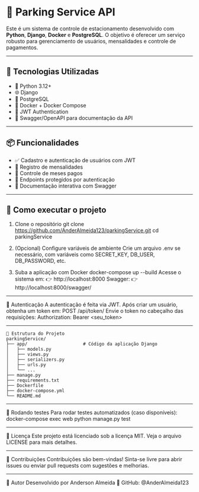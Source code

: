 # 🚗 Parking Service API

Este é um sistema de controle de estacionamento desenvolvido com **Python**, **Django**, **Docker** e **PostgreSQL**. O objetivo é oferecer um serviço robusto para gerenciamento de usuários, mensalidades e controle de pagamentos.

---

## 🔧 Tecnologias Utilizadas

- 🐍 Python 3.12+
- 🌐 Django
- 🐘 PostgreSQL
- 🐳 Docker + Docker Compose
- 🔐 JWT Authentication
- 📄 Swagger/OpenAPI para documentação da API

---

## 📦 Funcionalidades

- ✅ Cadastro e autenticação de usuários com JWT
- 🧾 Registro de mensalidades
- 📅 Controle de meses pagos
- 🔐 Endpoints protegidos por autenticação
- 📘 Documentação interativa com Swagger

---

## 🚀 Como executar o projeto

1. Clone o repositório
git clone https://github.com/AnderAlmeida123/parkingService.git
cd parkingService

3. (Opcional) Configure variáveis de ambiente
Crie um arquivo .env se necessário, com variáveis como SECRET_KEY, DB_USER, DB_PASSWORD, etc.

4. Suba a aplicação com Docker
docker-compose up --build
Acesse o sistema em:
👉 http://localhost:8000
Swagger:
👉 http://localhost:8000/swagger/

---

🔑 Autenticação
A autenticação é feita via JWT.
Após criar um usuário, obtenha um token em:
POST /api/token/
Envie o token no cabeçalho das requisições:
Authorization: Bearer <seu_token>

---
```
📂 Estrutura do Projeto
parkingService/
├── app/                     # Código da aplicação Django
│   ├── models.py
│   ├── views.py
│   ├── serializers.py
│   ├── urls.py
│   └── ...
├── manage.py
├── requirements.txt
├── Dockerfile
├── docker-compose.yml
└── README.md
```
---

🧪 Rodando testes
Para rodar testes automatizados (caso disponíveis):
docker-compose exec web python manage.py test

---

📜 Licença
Este projeto está licenciado sob a licença MIT. Veja o arquivo LICENSE para mais detalhes.

---

🤝 Contribuições
Contribuições são bem-vindas! Sinta-se livre para abrir issues ou enviar pull requests com sugestões e melhorias.

---

👤 Autor
Desenvolvido por Anderson Almeida
🔗 GitHub: @AnderAlmeida123

